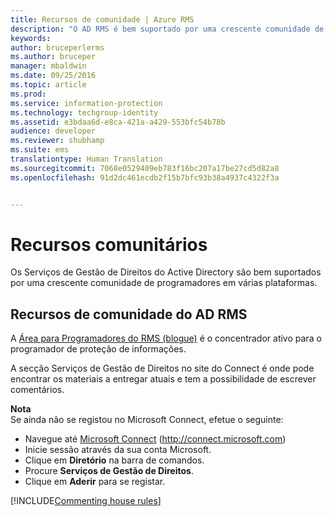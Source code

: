 ```yaml
---
title: Recursos de comunidade | Azure RMS
description: "O AD RMS é bem suportado por uma crescente comunidade de programadores em várias plataformas."
keywords: 
author: bruceperlerms
ms.author: bruceper
manager: mbaldwin
ms.date: 09/25/2016
ms.topic: article
ms.prod: 
ms.service: information-protection
ms.technology: techgroup-identity
ms.assetid: e3bdaa6d-e8ca-421a-a429-553bfc54b78b
audience: developer
ms.reviewer: shubhamp
ms.suite: ems
translationtype: Human Translation
ms.sourcegitcommit: 7068e0529409eb783f16bc207a17be27cd5d82a8
ms.openlocfilehash: 91d2dc461ecdb2f15b7bfc93b38a4937c4322f3a


---
```


# <a name="community-resources"></a>Recursos comunitários

Os Serviços de Gestão de Direitos do Active Directory são bem suportados por uma crescente comunidade de programadores em várias plataformas.

## <a name="ad-rms-community-resources"></a>Recursos de comunidade do AD RMS

A [Área para Programadores do RMS (blogue)](http://blogs.msdn.com/b/rms/) é o concentrador ativo para o programador de proteção de informações.

A secção Serviços de Gestão de Direitos no site do Connect é onde pode encontrar os materiais a entregar atuais e tem a possibilidade de escrever comentários.

**Nota**  
Se ainda não se registou no Microsoft Connect, efetue o seguinte:

-   Navegue até [Microsoft Connect](http://connect.microsoft.com) (http://connect.microsoft.com)
-   Inicie sessão através da sua conta Microsoft.
-   Clique em **Diretório** na barra de comandos.
-   Procure **Serviços de Gestão de Direitos**.
-   Clique em **Aderir** para se registar.

[!INCLUDE[Commenting house rules](../includes/houserules.md)]


<!--HONumber=Jan17_HO1-->


